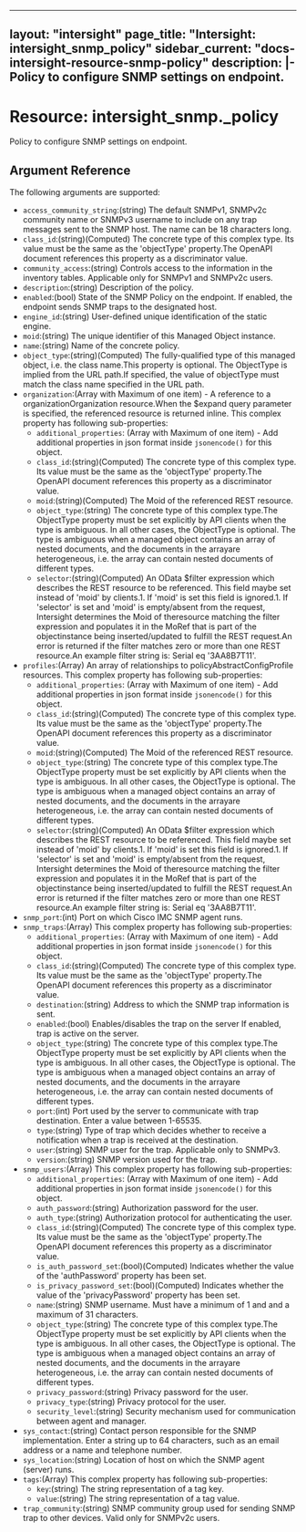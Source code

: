 
---
layout: "intersight"
page_title: "Intersight: intersight_snmp_policy"
sidebar_current: "docs-intersight-resource-snmp-policy"
description: |-
  Policy to configure SNMP settings on endpoint.
---

# Resource: intersight_snmp._policy
Policy to configure SNMP settings on endpoint.
## Argument Reference
The following arguments are supported:
* `access_community_string`:(string) The default SNMPv1, SNMPv2c community name or SNMPv3 username to include on any trap messages sent to the SNMP host. The name can be 18 characters long. 
* `class_id`:(string)(Computed) The concrete type of this complex type. Its value must be the same as the 'objectType' property.The OpenAPI document references this property as a discriminator value. 
* `community_access`:(string) Controls access to the information in the inventory tables. Applicable only for SNMPv1 and SNMPv2c users. 
* `description`:(string) Description of the policy. 
* `enabled`:(bool) State of the SNMP Policy on the endpoint. If enabled, the endpoint sends SNMP traps to the designated host. 
* `engine_id`:(string) User-defined unique identification of the static engine. 
* `moid`:(string) The unique identifier of this Managed Object instance. 
* `name`:(string) Name of the concrete policy. 
* `object_type`:(string)(Computed) The fully-qualified type of this managed object, i.e. the class name.This property is optional. The ObjectType is implied from the URL path.If specified, the value of objectType must match the class name specified in the URL path. 
* `organization`:(Array with Maximum of one item) - A reference to a organizationOrganization resource.When the $expand query parameter is specified, the referenced resource is returned inline. 
This complex property has following sub-properties:
  + `additional_properties`:
(Array with Maximum of one item) - Add additional properties in json format inside `jsonencode()` for this object.
  + `class_id`:(string)(Computed) The concrete type of this complex type. Its value must be the same as the 'objectType' property.The OpenAPI document references this property as a discriminator value. 
  + `moid`:(string)(Computed) The Moid of the referenced REST resource. 
  + `object_type`:(string) The concrete type of this complex type.The ObjectType property must be set explicitly by API clients when the type is ambiguous. In all other cases, the ObjectType is optional. The type is ambiguous when a managed object contains an array of nested documents, and the documents in the arrayare heterogeneous, i.e. the array can contain nested documents of different types. 
  + `selector`:(string)(Computed) An OData $filter expression which describes the REST resource to be referenced. This field maybe set instead of 'moid' by clients.1. If 'moid' is set this field is ignored.1. If 'selector' is set and 'moid' is empty/absent from the request, Intersight determines the Moid of theresource matching the filter expression and populates it in the MoRef that is part of the objectinstance being inserted/updated to fulfill the REST request.An error is returned if the filter matches zero or more than one REST resource.An example filter string is: Serial eq '3AA8B7T11'. 
* `profiles`:(Array) An array of relationships to policyAbstractConfigProfile resources. 
This complex property has following sub-properties:
  + `additional_properties`:
(Array with Maximum of one item) - Add additional properties in json format inside `jsonencode()` for this object.
  + `class_id`:(string)(Computed) The concrete type of this complex type. Its value must be the same as the 'objectType' property.The OpenAPI document references this property as a discriminator value. 
  + `moid`:(string)(Computed) The Moid of the referenced REST resource. 
  + `object_type`:(string) The concrete type of this complex type.The ObjectType property must be set explicitly by API clients when the type is ambiguous. In all other cases, the ObjectType is optional. The type is ambiguous when a managed object contains an array of nested documents, and the documents in the arrayare heterogeneous, i.e. the array can contain nested documents of different types. 
  + `selector`:(string)(Computed) An OData $filter expression which describes the REST resource to be referenced. This field maybe set instead of 'moid' by clients.1. If 'moid' is set this field is ignored.1. If 'selector' is set and 'moid' is empty/absent from the request, Intersight determines the Moid of theresource matching the filter expression and populates it in the MoRef that is part of the objectinstance being inserted/updated to fulfill the REST request.An error is returned if the filter matches zero or more than one REST resource.An example filter string is: Serial eq '3AA8B7T11'. 
* `snmp_port`:(int) Port on which Cisco IMC SNMP agent runs. 
* `snmp_traps`:(Array)
This complex property has following sub-properties:
  + `additional_properties`:
(Array with Maximum of one item) - Add additional properties in json format inside `jsonencode()` for this object.
  + `class_id`:(string)(Computed) The concrete type of this complex type. Its value must be the same as the 'objectType' property.The OpenAPI document references this property as a discriminator value. 
  + `destination`:(string) Address to which the SNMP trap information is sent. 
  + `enabled`:(bool) Enables/disables the trap on the server If enabled, trap is active on the server. 
  + `object_type`:(string) The concrete type of this complex type.The ObjectType property must be set explicitly by API clients when the type is ambiguous. In all other cases, the ObjectType is optional. The type is ambiguous when a managed object contains an array of nested documents, and the documents in the arrayare heterogeneous, i.e. the array can contain nested documents of different types. 
  + `port`:(int) Port used by the server to communicate with trap destination. Enter a value between 1-65535. 
  + `type`:(string) Type of trap which decides whether to receive a notification when a trap is received at the destination. 
  + `user`:(string) SNMP user for the trap. Applicable only to SNMPv3. 
  + `version`:(string) SNMP version used for the trap. 
* `snmp_users`:(Array)
This complex property has following sub-properties:
  + `additional_properties`:
(Array with Maximum of one item) - Add additional properties in json format inside `jsonencode()` for this object.
  + `auth_password`:(string) Authorization password for the user. 
  + `auth_type`:(string) Authorization protocol for authenticating the user. 
  + `class_id`:(string)(Computed) The concrete type of this complex type. Its value must be the same as the 'objectType' property.The OpenAPI document references this property as a discriminator value. 
  + `is_auth_password_set`:(bool)(Computed) Indicates whether the value of the 'authPassword' property has been set. 
  + `is_privacy_password_set`:(bool)(Computed) Indicates whether the value of the 'privacyPassword' property has been set. 
  + `name`:(string) SNMP username. Must have a minimum of 1 and and a maximum of 31 characters. 
  + `object_type`:(string) The concrete type of this complex type.The ObjectType property must be set explicitly by API clients when the type is ambiguous. In all other cases, the ObjectType is optional. The type is ambiguous when a managed object contains an array of nested documents, and the documents in the arrayare heterogeneous, i.e. the array can contain nested documents of different types. 
  + `privacy_password`:(string) Privacy password for the user. 
  + `privacy_type`:(string) Privacy protocol for the user. 
  + `security_level`:(string) Security mechanism used for communication between agent and manager. 
* `sys_contact`:(string) Contact person responsible for the SNMP implementation. Enter a string up to 64 characters, such as an email address or a name and telephone number. 
* `sys_location`:(string) Location of host on which the SNMP agent (server) runs. 
* `tags`:(Array)
This complex property has following sub-properties:
  + `key`:(string) The string representation of a tag key. 
  + `value`:(string) The string representation of a tag value. 
* `trap_community`:(string) SNMP community group used for sending SNMP trap to other devices. Valid only for SNMPv2c users. 
